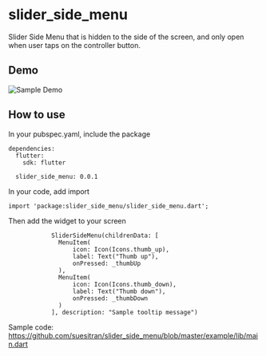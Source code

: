 # slider_side_menu

Slider Side Menu that is hidden to the side of the screen, and only open when user taps on the controller button.

## Demo

![Sample Demo](https://github.com/suesitran/slider_side_menu/blob/master/screenrecord/demo.gif)

## How to use

In your pubspec.yaml, include the package
```
dependencies:
  flutter:
    sdk: flutter

  slider_side_menu: 0.0.1
```

In your code, add import
```
import 'package:slider_side_menu/slider_side_menu.dart';
```

Then add the widget to your screen
```
            SliderSideMenu(childrenData: [
              MenuItem(
                  icon: Icon(Icons.thumb_up),
                  label: Text("Thumb up"),
                  onPressed: _thumbUp
              ),
              MenuItem(
                  icon: Icon(Icons.thumb_down),
                  label: Text("Thumb down"),
                  onPressed: _thumbDown
              )
            ], description: "Sample tooltip message")
```

Sample code: https://github.com/suesitran/slider_side_menu/blob/master/example/lib/main.dart
